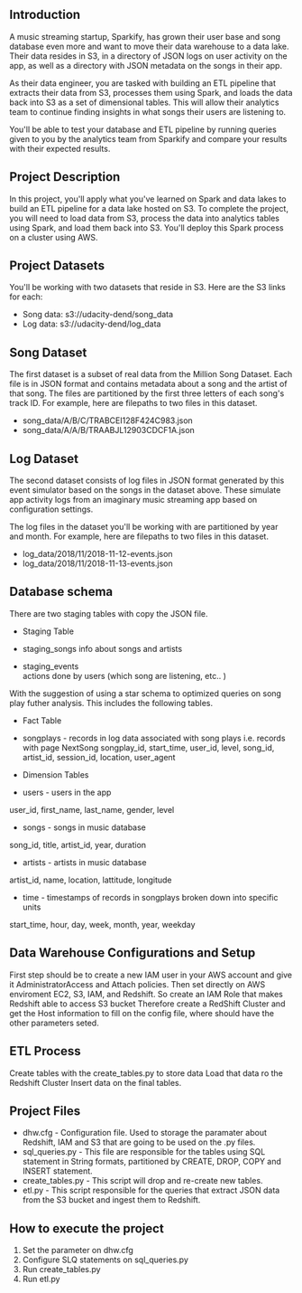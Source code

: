 ## Introduction

A music streaming startup, Sparkify, has grown their user base and song database even more and want to move their data warehouse to a data lake. Their data resides in S3, in a directory of JSON logs on user activity on the app, as well as a directory with JSON metadata on the songs in their app.

As their data engineer, you are tasked with building an ETL pipeline that extracts their data from S3, processes them using Spark, and loads the data back into S3 as a set of dimensional tables. This will allow their analytics team to continue finding insights in what songs their users are listening to.

You'll be able to test your database and ETL pipeline by running queries given to you by the analytics team from Sparkify and compare your results with their expected results.

## Project Description

In this project, you'll apply what you've learned on Spark and data lakes to build an ETL pipeline for a data lake hosted on S3. To complete the project, you will need to load data from S3, process the data into analytics tables using Spark, and load them back into S3. You'll deploy this Spark process on a cluster using AWS.

## Project Datasets

You'll be working with two datasets that reside in S3. Here are the S3 links for each:

- Song data: s3://udacity-dend/song_data
- Log data: s3://udacity-dend/log_data

## Song Dataset

The first dataset is a subset of real data from the Million Song Dataset. Each file is in JSON format and contains metadata about a song and the artist of that song. The files are partitioned by the first three letters of each song's track ID. For example, here are filepaths to two files in this dataset.

- song_data/A/B/C/TRABCEI128F424C983.json
- song_data/A/A/B/TRAABJL12903CDCF1A.json


## Log Dataset

The second dataset consists of log files in JSON format generated by this event simulator based on the songs in the dataset above. These simulate app activity logs from an imaginary music streaming app based on configuration settings.

The log files in the dataset you'll be working with are partitioned by year and month. For example, here are filepaths to two files in this dataset.

- log_data/2018/11/2018-11-12-events.json
- log_data/2018/11/2018-11-13-events.json


## Database schema

There are two staging tables with copy the JSON file.

- Staging Table

- staging_songs 
info about songs and artists

- staging_events  
actions done by users (which song are listening, etc.. )

With the suggestion of using a star schema to optimized queries on song play futher analysis. This includes the following tables.

- Fact Table

- songplays - records in log data associated with song plays i.e. records with page NextSong
songplay_id, start_time, user_id, level, song_id, artist_id, session_id, location, user_agent


- Dimension Tables

- users - users in the app

user_id, first_name, last_name, gender, level

- songs - songs in music database

song_id, title, artist_id, year, duration

- artists - artists in music database

artist_id, name, location, lattitude, longitude

- time - timestamps of records in songplays broken down into specific units

start_time, hour, day, week, month, year, weekday


## Data Warehouse Configurations and Setup

First step should be to create a new IAM user in your AWS account and give it AdministratorAccess and Attach policies.
Then set directly on AWS enviroment EC2, S3, IAM, and Redshift. So create an IAM Role that makes Redshift able to access S3 bucket
Therefore create a RedShift Cluster and get the Host information to fill on the config file, where should have the other parameters seted.


## ETL Process

Create tables with the create_tables.py to store data 
Load that data ro the Redshift Cluster
Insert data on the final tables.

## Project Files

- dhw.cfg - Configuration file. Used to storage the paramater about Redshift, IAM and S3 that are going to be used on the .py files.
- sql_queries.py - This file are responsible for the tables using SQL statement in String formats, partitioned by CREATE, DROP, COPY and INSERT statement.
- create_tables.py - This script will drop and re-create new tables.
- etl.py - This script responsible for the queries that extract JSON data from the S3 bucket and ingest them to Redshift.


## How to execute the project

1. Set the parameter on dhw.cfg
2. Configure SLQ statements on sql_queries.py
3. Run create_tables.py
4. Run etl.py



